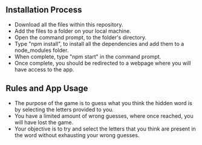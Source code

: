 ## Installation Process

* Download all the files within this repository.
* Add the files to a folder on your local machine.
* Open the command prompt, to the folder's directory.
* Type "npm install", to install all the dependencies and add them to a node_modules folder.
* When complete, type "npm start" in the command prompt.
* Once complete, you should be redirected to a webpage where you will have access to the app.

## Rules and App Usage
* The purpose of the game is to guess what you think the hidden word is by selecting the letters provided to you.
* You have a limited amount of wrong guesses, where once reached, you will have lost the game.
* Your objective is to try and select the letters that you think are present in the word without exhausting your wrong guesses. 
